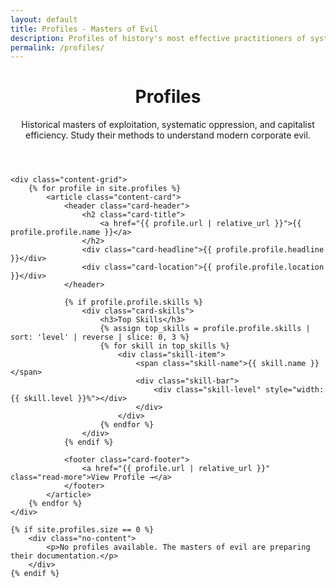 ```yaml
---
layout: default
title: Profiles - Masters of Evil
description: Profiles of history's most effective practitioners of systematic evil and exploitation
permalink: /profiles/
---
```


<link rel="stylesheet" href="{{ '/assets/css/index-pages.css' | relative_url }}">

<div class="index-page">
    <header class="page-header">
        <h1>Profiles</h1>
        <p class="page-description">Historical masters of exploitation, systematic oppression, and capitalist efficiency. Study their methods to understand modern corporate evil.</p>
    </header>

    <div class="content-grid">
        {% for profile in site.profiles %}
            <article class="content-card">
                <header class="card-header">
                    <h2 class="card-title">
                        <a href="{{ profile.url | relative_url }}">{{ profile.profile.name }}</a>
                    </h2>
                    <div class="card-headline">{{ profile.profile.headline }}</div>
                    <div class="card-location">{{ profile.profile.location }}</div>
                </header>
                
                {% if profile.profile.skills %}
                    <div class="card-skills">
                        <h3>Top Skills</h3>
                        {% assign top_skills = profile.profile.skills | sort: 'level' | reverse | slice: 0, 3 %}
                        {% for skill in top_skills %}
                            <div class="skill-item">
                                <span class="skill-name">{{ skill.name }}</span>
                                <div class="skill-bar">
                                    <div class="skill-level" style="width: {{ skill.level }}%"></div>
                                </div>
                            </div>
                        {% endfor %}
                    </div>
                {% endif %}
                
                <footer class="card-footer">
                    <a href="{{ profile.url | relative_url }}" class="read-more">View Profile →</a>
                </footer>
            </article>
        {% endfor %}
    </div>

    {% if site.profiles.size == 0 %}
        <div class="no-content">
            <p>No profiles available. The masters of evil are preparing their documentation.</p>
        </div>
    {% endif %}
</div>
